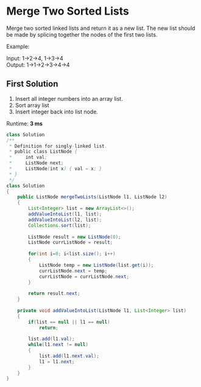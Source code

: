 # Merge Two Sorted Lists

Merge two sorted linked lists and return it as a new list. The new list should be made by splicing together the nodes of the first two lists.

Example:

Input: 1->2->4, 1->3->4<br>
Output: 1->1->2->3->4->4<br>

## First Solution
1. Insert all integer numbers into an array list.
2. Sort array list
3. Insert integer back into list node. 

Runtime: **3 ms**

```java
class Solution
/**
 * Definition for singly-linked list.
 * public class ListNode {
 *     int val;
 *     ListNode next;
 *     ListNode(int x) { val = x; }
 * }
 */
class Solution 
{
    public ListNode mergeTwoLists(ListNode l1, ListNode l2) 
    {        
        List<Integer> list = new ArrayList<>();
        addValueIntoList(l1, list);
        addValueIntoList(l2, list);
        Collections.sort(list);
        
        ListNode result = new ListNode(0);
        ListNode currListNode = result;
        
        for(int i=0; i<list.size(); i++)
        {
            ListNode temp = new ListNode(list.get(i));
            currListNode.next = temp;
            currListNode = currListNode.next;
        }
        
        return result.next;
    }
    
    private void addValueIntoList(ListNode l1, List<Integer> list)
    {
        if(list == null || l1 == null)
            return;
        
        list.add(l1.val);
        while(l1.next != null)
        {
            list.add(l1.next.val);
            l1 = l1.next;
        }
    }
}
```
